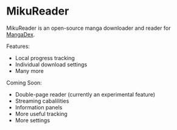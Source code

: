 # MikuReader

MikuReader is an open-source manga downloader and reader for [MangaDex](https://mangadex.org).

Features:
- Local progress tracking
- Individual download settings
- Many more

Coming Soon:
 - Double-page reader (currently an experimental feature)
 - Streaming cabalilities
 - Information panels
 - More useful tracking
 - More settings

